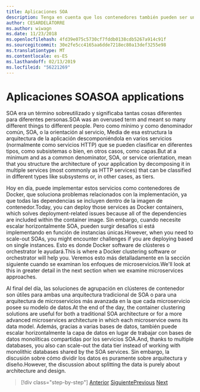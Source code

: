 ```yaml
---
title: Aplicaciones SOA
description: Tenga en cuenta que los contenedores también pueden ser una opción de implementación útil para las aplicaciones SOA.
author: CESARDELATORRE
ms.author: wiwagn
ms.date: 11/23/2018
ms.openlocfilehash: 4fd39e075c5730cf7fddb0138cdb5267a914c91f
ms.sourcegitcommit: 30e2fe5cc4165aa6dde7218ec80a13def3255e98
ms.translationtype: MT
ms.contentlocale: es-ES
ms.lasthandoff: 02/13/2019
ms.locfileid: "56221269"
---
```

# <a name="soa-applications"></a><span data-ttu-id="4989e-103">Aplicaciones SOA</span><span class="sxs-lookup"><span data-stu-id="4989e-103">SOA applications</span></span>

<span data-ttu-id="4989e-104">SOA era un término sobreutilizado y significaba tantas cosas diferentes para diferentes personas.</span><span class="sxs-lookup"><span data-stu-id="4989e-104">SOA was an overused term and meant so many different things to different people.</span></span> <span data-ttu-id="4989e-105">Pero como mínimo y como denominador común, SOA, o la orientación al servicio, Media de esa estructura la arquitectura de la aplicación descomponiéndola en varios servicios (normalmente como servicios HTTP) que se pueden clasificar en diferentes tipos, como subsistemas o bien, en otros casos, como capas.</span><span class="sxs-lookup"><span data-stu-id="4989e-105">But at a minimum and as a common denominator, SOA, or service orientation, mean that you structure the architecture of your application by decomposing it in multiple services (most commonly as HTTP services) that can be classified in different types like subsystems or, in other cases, as tiers.</span></span>

<span data-ttu-id="4989e-106">Hoy en día, puede implementar estos servicios como contenedores de Docker, que soluciona problemas relacionados con la implementación, ya que todas las dependencias se incluyen dentro de la imagen de contenedor.</span><span class="sxs-lookup"><span data-stu-id="4989e-106">Today, you can deploy those services as Docker containers, which solves deployment-related issues because all of the dependencies are included within the container image.</span></span> <span data-ttu-id="4989e-107">Sin embargo, cuando necesite escalar horizontalmente SOA, pueden surgir desafíos si está implementando en función de instancias únicas.</span><span class="sxs-lookup"><span data-stu-id="4989e-107">However, when you need to scale-out SOAs, you might encounter challenges if you are deploying based on single instances.</span></span> <span data-ttu-id="4989e-108">Esto es donde Docker software de clústeres o orchestrator le ayudará.</span><span class="sxs-lookup"><span data-stu-id="4989e-108">This is where a Docker clustering software or orchestrator will help you.</span></span> <span data-ttu-id="4989e-109">Veremos esto más detalladamente en la sección siguiente cuando se examinan los enfoques de microservicios.</span><span class="sxs-lookup"><span data-stu-id="4989e-109">We'll look at this in greater detail in the next section when we examine microservices approaches.</span></span>

<span data-ttu-id="4989e-110">Al final del día, las soluciones de agrupación en clústeres de contenedor son útiles para ambas una arquitectura tradicional de SOA o para una arquitectura de microservicios más avanzada en la que cada microservicio posee su modelo de datos.</span><span class="sxs-lookup"><span data-stu-id="4989e-110">At the end of the day, the container clustering solutions are useful for both a traditional SOA architecture or for a more advanced microservices architecture in which each microservice owns its data model.</span></span> <span data-ttu-id="4989e-111">Además, gracias a varias bases de datos, también puede escalar horizontalmente la capa de datos en lugar de trabajar con bases de datos monolíticas compartidas por los servicios SOA.</span><span class="sxs-lookup"><span data-stu-id="4989e-111">And, thanks to multiple databases, you also can scale-out the data tier instead of working with monolithic databases shared by the SOA services.</span></span> <span data-ttu-id="4989e-112">Sin embargo, la discusión sobre cómo dividir los datos es puramente sobre arquitectura y diseño.</span><span class="sxs-lookup"><span data-stu-id="4989e-112">However, the discussion about splitting the data is purely about architecture and design.</span></span>

>[!div class="step-by-step"]
><span data-ttu-id="4989e-113">[Anterior](state-and-data-in-docker-applications.md)
>[Siguiente](orchestrate-high-scalability-availability.md)</span><span class="sxs-lookup"><span data-stu-id="4989e-113">[Previous](state-and-data-in-docker-applications.md)
[Next](orchestrate-high-scalability-availability.md)</span></span>